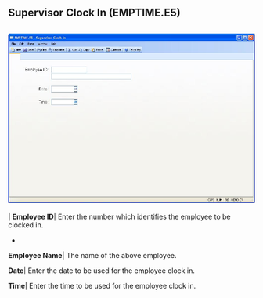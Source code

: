 ## Supervisor Clock In (EMPTIME.E5)
<PageHeader />

##

![](./EMPTIME-E5-1.jpg)

| **Employee ID**|  Enter the number which identifies the employee to be
clocked in.

-  
**Employee Name**|  The name of the above employee.

**Date**|  Enter the date to be used for the employee clock in.

**Time**|  Enter the time to be used for the employee clock in.


<badge text= "Version 8.10.57 " vertical="middle" />

<PageFooter />
